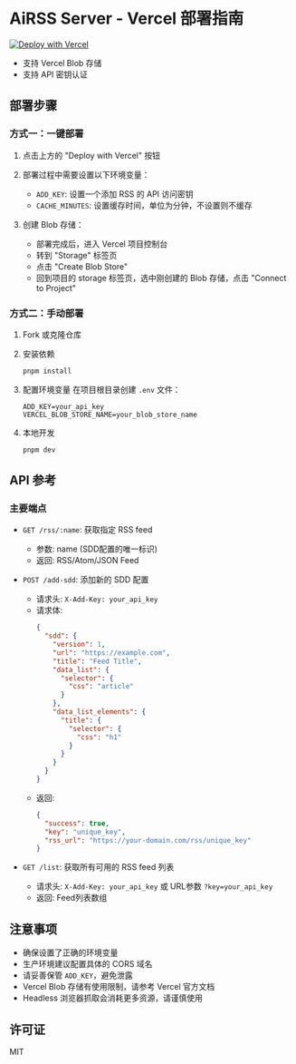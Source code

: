# AiRSS Server - Vercel 部署指南


[![Deploy with Vercel](https://vercel.com/button)](https://vercel.com/new/clone?repository-url=https%3A%2F%2Fgithub.com%2Feasychen%2Fai-rss%2Ftree%2Fmaster%2Fserver&env=ADD_KEY,CACHE_MINUTES&envDescription=配置运行所需的环境变量&envLink=https://github.com/easychen/ai-rss/tree/master/server%23服务器)
- 支持 Vercel Blob 存储
- 支持 API 密钥认证

## 部署步骤

### 方式一：一键部署
1. 点击上方的 "Deploy with Vercel" 按钮
2. 部署过程中需要设置以下环境变量：
   - `ADD_KEY`: 设置一个添加 RSS 的 API 访问密钥
   - `CACHE_MINUTES`: 设置缓存时间，单位为分钟，不设置则不缓存
   
3. 创建 Blob 存储：
   - 部署完成后，进入 Vercel 项目控制台
   - 转到 "Storage" 标签页
   - 点击 "Create Blob Store"
   - 回到项目的 storage 标签页，选中刚创建的 Blob 存储，点击 "Connect to Project"

### 方式二：手动部署
1. Fork 或克隆仓库
2. 安装依赖
   ```bash
   pnpm install
   ```
3. 配置环境变量
   在项目根目录创建 `.env` 文件：
   ```
   ADD_KEY=your_api_key
   VERCEL_BLOB_STORE_NAME=your_blob_store_name
   ```

4. 本地开发
   ```bash
   pnpm dev
   ```

## API 参考

### 主要端点
- `GET /rss/:name`: 获取指定 RSS feed
  - 参数: name (SDD配置的唯一标识)
  - 返回: RSS/Atom/JSON Feed

- `POST /add-sdd`: 添加新的 SDD 配置
  - 请求头: `X-Add-Key: your_api_key`
  - 请求体: 
    ```json
    {
      "sdd": {
        "version": 1,
        "url": "https://example.com",
        "title": "Feed Title",
        "data_list": {
          "selector": {
            "css": "article"
          }
        },
        "data_list_elements": {
          "title": {
            "selector": {
              "css": "h1"
            }
          }
        }
      }
    }
    ```
  - 返回:
    ```json
    {
      "success": true,
      "key": "unique_key",
      "rss_url": "https://your-domain.com/rss/unique_key"
    }
    ```

- `GET /list`: 获取所有可用的 RSS feed 列表
  - 请求头: `X-Add-Key: your_api_key` 或 URL参数 `?key=your_api_key`
  - 返回: Feed列表数组

## 注意事项
- 确保设置了正确的环境变量
- 生产环境建议配置具体的 CORS 域名
- 请妥善保管 `ADD_KEY`，避免泄露
- Vercel Blob 存储有使用限制，请参考 Vercel 官方文档
- Headless 浏览器抓取会消耗更多资源，请谨慎使用

## 许可证
MIT